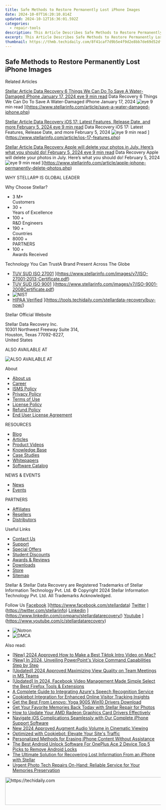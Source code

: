 ```yaml
---
title: Safe Methods to Restore Permanently Lost iPhone Images
date: 2024-10-07T16:20:10.814Z
updated: 2024-10-12T16:36:01.592Z
categories:
  - repair-tools
description: This Article Describes Safe Methods to Restore Permanently Lost iPhone Images
excerpt: This Article Describes Safe Methods to Restore Permanently Lost iPhone Images
thumbnail: https://thmb.techidaily.com/8f41caf7d9b5e4f9d2e8bb7de69d52df6f6bccbd4e17b1b94150ffa9569118d6.jpg
---
```


## Safe Methods to Restore Permanently Lost iPhone Images

Related Articles

[Stellar Article Data Recovery  6 Things We Can Do To Save A Water-Damaged iPhone January 17, 2024 eye 9 min read](https://www.stellarinfo.com/public/image/article/6-Things-We-Can-Do-To-Save-A-Water-Damaged-iPhone-1212.jpg) Data Recovery  6 Things We Can Do To Save A Water-Damaged iPhone January 17, 2024 ![eye](https://www.stellarinfo.com/public/newarticle/images/eye.png) 9 min read ](https://www.stellarinfo.com/article/save-a-water-damaged-iphone.php)

[Stellar Article Data Recovery  iOS 17: Latest Features, Release Date, and more February 5, 2024 eye 9 min read](https://www.stellarinfo.com/public/image/article/iOS-17-Latest-Features-Release-Date-&-More-1049.jpg) Data Recovery  iOS 17: Latest Features, Release Date, and more February 5, 2024 ![eye](https://www.stellarinfo.com/public/newarticle/images/eye.png) 9 min read ](https://www.stellarinfo.com/article/ios-17-features.php)

[Stellar Article Data Recovery  Apple will delete your photos in July. Here’s what you should do! February 5, 2024 eye 9 min read](https://www.stellarinfo.com/public/image/article/Apple-will-permanently-delete-your-photos-in-July-1040.jpg) Data Recovery  Apple will delete your photos in July. Here’s what you should do! February 5, 2024 ![eye](https://www.stellarinfo.com/public/newarticle/images/eye.png) 9 min read ](https://www.stellarinfo.com/article/apple-iphone-permanently-delete-photos.php)

 WHY STELLAR® IS GLOBAL LEADER

 Why Choose Stellar?

* 3  M+  
Customers
* 30 +  
Years of Excellence
* 100 +  
R&D Engineers
* 190 +  
Countries
* 8000 +  
PARTNERS
* 100 +  
Awards Received

 Technology You Can TrustA Brand Present Across The Globe

* [TUV SUD ISO 27001](https://www.stellarinfo.com/images/v7/tuv1.png) ](https://www.stellarinfo.com/images/v7/ISO-27001-2013-Certificate.pdf)
* [TUV SUD ISO 9001](https://www.stellarinfo.com/images/v7/tuv2.png) ](https://www.stellarinfo.com/images/v7/ISO-9001-2008Certificate.pdf)
* ![NIST](https://www.stellarinfo.com/images/v7/nist.png)
* [HIPAA Verified](https://www.stellarinfo.com/images/v7/hipa.png) ](https://tools.techidaily.com/stellardata-recovery/buy-now/)

 Stellar Official Website

 Stellar Data Recovery Inc.  
 10301 Northwest Freeway Suite 314,  
 Houston, Texas 77092-8227,  
 United States

 ALSO AVAILABLE AT

![ALSO AVAILABLE AT](https://www.stellarinfo.com/images/v7/Partners_logo_new.png)

 About

* [About us](https://tools.techidaily.com/stellardata-recovery/buy-now/)
* [Career](https://tools.techidaily.com/stellardata-recovery/buy-now/)
* [ISMS Policy](https://tools.techidaily.com/stellardata-recovery/buy-now/)
* [Privacy Policy](https://tools.techidaily.com/stellardata-recovery/buy-now/)
* [Terms of Use](https://tools.techidaily.com/stellardata-recovery/buy-now/)
* [License Policy](https://www.stellarinfo.com/software-licensing-usage.php)
* [Refund Policy](https://tools.techidaily.com/stellardata-recovery/buy-now/)
* [End User License Agreement](https://tools.techidaily.com/stellardata-recovery/buy-now/)

 RESOURCES

* [Blog](https://tools.techidaily.com/stellardata-recovery/buy-now/)
* [Articles](https://tools.techidaily.com/stellardata-recovery/buy-now/)
* [Product Videos](https://tools.techidaily.com/stellardata-recovery/buy-now/)
* [Knowledge Base](https://tools.techidaily.com/stellardata-recovery/buy-now/)
* [Case Studies](https://tools.techidaily.com/stellardata-recovery/buy-now/)
* [Whitepapers](https://tools.techidaily.com/stellardata-recovery/buy-now/)
* [Software Catalog](https://tools.techidaily.com/stellardata-recovery/buy-now/)

 NEWS & EVENTS

* [News](https://tools.techidaily.com/stellardata-recovery/buy-now/)
* [Events](https://www.stellarinfo.com/affiliate-summit/affiliate-summit.php)

 PARTNERS

* [Affiliates](https://tools.techidaily.com/stellardata-recovery/buy-now/)
* [Resellers](https://tools.techidaily.com/stellardata-recovery/buy-now/)
* [Distributors](https://tools.techidaily.com/stellardata-recovery/buy-now/)

 Useful Links

* [Contact Us](https://www.stellarinfo.com/contact/contact-us.php)
* [Support](https://tools.techidaily.com/stellardata-recovery/buy-now/)
* [Special Offers](https://tools.techidaily.com/stellardata-recovery/buy-now/)
* [Student Discounts](https://www.stellarinfo.com/student-discount/)
* [Awards & Reviews](https://tools.techidaily.com/stellardata-recovery/buy-now/)
* [Downloads](https://www.stellarinfo.com/download.php)
* [Store](https://tools.techidaily.com/stellardata-recovery/buy-now/)
* [Sitemap](https://www.stellarinfo.com/sitemap.php)

 Stellar & Stellar Data Recovery are Registered Trademarks of Stellar Information Technology Pvt. Ltd. © Copyright 2024 Stellar Information Technology Pvt. Ltd. All Trademarks Acknowledged.

Follow Us [Facebook](https://www.stellarinfo.com/Images/fb.png) ](https://www.facebook.com/stellardata) [Twitter](https://www.stellarinfo.com/Images/tw.png) ](https://twitter.com/stellarinfo) [Linkedin](https://www.stellarinfo.com/Images/in.png) ](https://www.linkedin.com/company/stellardatarecovery/) [Youtube](https://www.stellarinfo.com/newblacktheme/images/yt.png) ](https://www.youtube.com/c/stellardatarecovery)

* ![Notron](https://www.stellarinfo.com/images/v7/notron.png)
* ![DMCA](https://www.stellarinfo.com/images/v7/dmca.png)

<ins class="adsbygoogle"
     style="display:block"
     data-ad-format="autorelaxed"
     data-ad-client="ca-pub-7571918770474297"
     data-ad-slot="1223367746"></ins>

<ins class="adsbygoogle"
     style="display:block"
     data-ad-client="ca-pub-7571918770474297"
     data-ad-slot="8358498916"
     data-ad-format="auto"
     data-full-width-responsive="true"></ins>

<span class="atpl-alsoreadstyle">Also read:</span>
<div><ul>
<li><a href="https://tiktok-video-recordings.techidaily.com/new-2024-approved-how-to-make-a-best-tiktok-intro-video-on-mac/"><u>[New] 2024 Approved How to Make a Best Tiktok Intro Video on Mac?</u></a></li>
<li><a href="https://fox-hovers.techidaily.com/new-in-2024-unveiling-powerpoints-voice-command-capabilities-step-by-step/"><u>[New] In 2024, Unveiling PowerPoint's Voice Command Capabilities Step by Step</u></a></li>
<li><a href="https://fox-direct.techidaily.com/updated-2024-approved-maximizing-view-quality-on-team-meetings-in-ms-teams/"><u>[Updated] 2024 Approved Maximizing View Quality on Team Meetings in MS Teams</u></a></li>
<li><a href="https://facebook-clips.techidaily.com/updated-in-2024-facebook-video-management-made-simple-select-the-best-firefox-tools-and-extensions/"><u>[Updated] In 2024, Facebook Video Management Made Simple Select the Best Firefox Tools & Extensions</u></a></li>
<li><a href="https://extra-lessons.techidaily.com/a-complete-guide-to-integrating-azures-speech-recognition-service/"><u>A Complete Guide to Integrating Azure's Speech Recognition Service</u></a></li>
<li><a href="https://data-safeguard.techidaily.com/cookiebot-integration-for-enhanced-online-visitor-tracking-insights/"><u>Cookiebot Integration for Enhanced Online Visitor Tracking Insights</u></a></li>
<li><a href="https://driver-install.techidaily.com/get-the-best-from-lenovo-yoga-900s-win10-drivers-download/"><u>Get the Best From Lenovo: Yoga 900S Win10 Drivers Download</u></a></li>
<li><a href="https://data-safeguard.techidaily.com/get-your-favorite-memories-back-today-with-stellar-repair-for-photos/"><u>Get Your Favorite Memories Back Today with Stellar Repair for Photos</u></a></li>
<li><a href="https://win-dash.techidaily.com/how-to-update-your-amd-radeon-graphics-card-drivers-effectively/"><u>How to Update Your AMD Radeon Graphics Card Drivers Effectively</u></a></li>
<li><a href="https://data-safeguard.techidaily.com/navigate-ios-complications-seamlessly-with-our-complete-iphone-support-software/"><u>Navigate iOS Complications Seamlessly with Our Complete iPhone Support Software</u></a></li>
<li><a href="https://voice-adjusting.techidaily.com/new-2024-approved-augment-audio-volume-in-cinematic-viewing/"><u>New 2024 Approved Augment Audio Volume in Cinematic Viewing</u></a></li>
<li><a href="https://data-safeguard.techidaily.com/optimized-with-cookiebot-elevate-your-sites-traffic/"><u>Optimized with Cookiebot: Elevate Your Site's Traffic</u></a></li>
<li><a href="https://data-safeguard.techidaily.com/personalized-methods-for-erasing-iphone-content-without-assistance/"><u>Personalized Methods for Erasing iPhone Content Without Assistance</u></a></li>
<li><a href="https://sim-unlock.techidaily.com/the-best-android-unlock-software-for-oneplus-ace-2-device-top-5-picks-to-remove-android-locks-by-drfone-android/"><u>The Best Android Unlock Software For OnePlus Ace 2 Device Top 5 Picks to Remove Android Locks</u></a></li>
<li><a href="https://data-safeguard.techidaily.com/the-ultimate-solution-for-recovering-lost-information-from-an-iphone-with-stellar/"><u>The Ultimate Solution for Recovering Lost Information From an iPhone with Stellar</u></a></li>
<li><a href="https://data-safeguard.techidaily.com/urgent-photo-tech-repairs-on-hand-reliable-service-for-your-memories-preservation/"><u>Urgent Photo Tech Repairs On-Hand: Reliable Service for Your Memories Preservation</u></a></li>
</ul></div>

<!-- affiliate ads begin -->
<a href="https://appsumo.8odi.net/c/5597632/2049378/7443" target="_top" id="2049378">
  <img src="//a.impactradius-go.com/display-ad/7443-2049378" border="0" alt="https://techidaily.com" width="728" height="90"/>
</a>
<img height="0" width="0" src="https://appsumo.8odi.net/i/5597632/2049378/7443" style="position:absolute;visibility:hidden;" border="0" />
<!-- affiliate ads end -->

